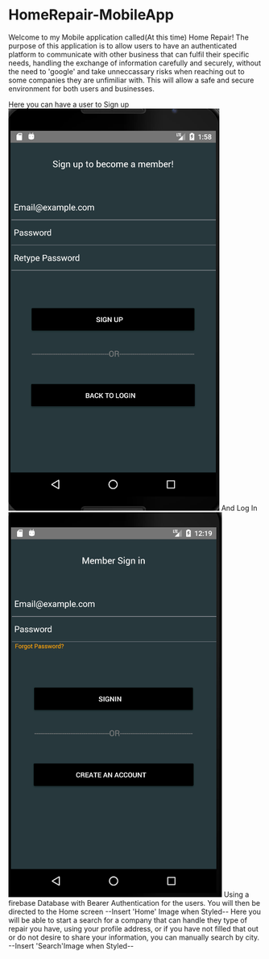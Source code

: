 # HomeRepair-MobileApp

Welcome to my Mobile application called(At this time) Home Repair!
The purpose of this application is to allow users to have an authenticated platform to communicate with other business that can fulfil their specific needs,
handling the exchange of information carefully and securely, without the need to 'google' and take unneccassary risks when reaching out to some companies they are unfimiliar with.
This will allow a safe and secure environment for both users and businesses.

Here you can have a user to Sign up
![Alt text](Images/Signup.PNG?raw=true "Title")
And Log In
![Alt text](Images/Login.PNG?raw=true "Title")
Using a firebase Database with Bearer Authentication for the users.
You will then be directed to the Home screen
--Insert 'Home' Image when Styled--
Here you will be able to start a search for a company that can handle they type of repair you have, using your profile
address, or if you have not filled that out or do not desire to share your information, you can manually search by city.
--Insert 'Search'Image when Styled--
